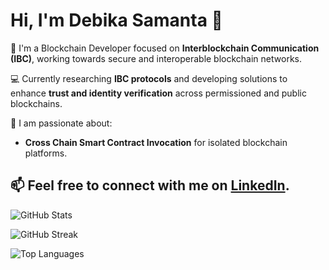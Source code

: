 # Hi, I'm Debika Samanta 👋

🔗 I'm a Blockchain Developer focused on **Interblockchain Communication (IBC)**, working towards secure and interoperable blockchain networks.

💻 Currently researching **IBC protocols** and developing solutions to enhance **trust and identity verification** across permissioned and public blockchains.

🚀 I am passionate about:
- **Cross Chain Smart Contract Invocation** for isolated blockchain platforms.

📫 Feel free to connect with me on [LinkedIn](https://www.linkedin.com/in/debika-samanta-660a361a8/).
---

![GitHub Stats](https://github-readme-stats.vercel.app/api?username=debika-samanta&show_icons=true&theme=radical)

![GitHub Streak](https://github-readme-streak-stats.herokuapp.com/?user=debika-samanta&theme=radical)

![Top Languages](https://github-readme-stats.vercel.app/api/top-langs/?username=debika-samanta&layout=compact&theme=radical)
